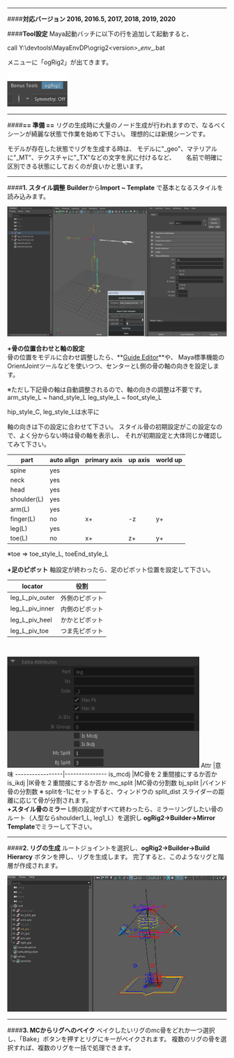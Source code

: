 ___
####**対応バージョン 2016, 2016.5, 2017, 2018, 2019, 2020**

####**Tool設定**
Maya起動バッチに以下の行を追加して起動すると、

call Y:\devtools\MayaEnvDP\ogrig2\<version>\__env__.bat

メニューに「ogRig2」が出てきます。



![](imgs/menu1.png)

___
####**== 準備 ==**
リグの生成時に大量のノード生成が行われますので、なるべくシーンが綺麗な状態で作業を始めて下さい。
理想的には新規シーンです。　　

モデルが存在した状態でリグを生成する時は、
モデルに"_geo"、マテリアルに"_MT"、テクスチャに"_TX"などの文字を尻に付けるなど、　　
名前で明確に区別できる状態にしておくのが良いかと思います。


___
####**1. スタイル調整**
**Builder**から**Import ~ Template** で基本となるスタイルを読み込みます。

![](imgs/joint_attrs_abstract1.png)

**+骨の位置合わせと軸の設定**  
骨の位置をモデルに合わせ調整したら、**[Guide Editor](guide_editor.md)**や、
Maya標準機能のOrientJointツールなどを使いつつ、センターとL側の骨の軸の向きを設定します。
  
※ただし下記骨の軸は自動調整されるので、軸の向きの調整は不要です。
arm_style_L ~ hand_style_L
leg_style_L ~ foot_style_L

hip_style_C, leg_style_Lは水平に


軸の向きは下の設定に合わせて下さい。
スタイル骨の初期設定がこの設定なので、よく分からない時は骨の軸を表示し、
それが初期設定と大体同じか確認してみて下さい。
  
part       |auto align|primary axis|up axis    |world up
-----------|----------|------------|-----------|--------
spine      |yes       |            |           |
neck       |yes       |            |           |
head       |yes       |            |           |
shoulder(L)|yes       |            |           |
arm(L)     |yes       |            |           |
finger(L)  |no        |x+          |-z         |y+
leg(L)     |yes       |            |           |
toe(L)     |no        |x+          |z+         |y+

※toe => toe_style_L, toeEnd_style_L  
<br>
**+足のピボット**
軸設定が終わったら、足のピボット位置を設定して下さい。

locator             |役割            
--------------------|----------------
leg_L_piv_outer     |外側のピボット  
leg_L_piv_inner     |内側のピボット  
leg_L_piv_heel      |かかとピボット     
leg_L_piv_toe       |つま先ピボット     

<br>

![](imgs/joint_attrs2.png)
Attr             |意味
-----------------|---------------
is_mcdj          |MC骨を２重間接にするか否か
is_ikdj          |IK骨を２重間接にするか否か
mc_split         |MC骨の分割数
bj_split         |バインド骨の分割数
※ splitを-1にセットすると、ウィンドウの split_dist スライダーの距離に応じて骨が分割されます。
<br>
**+スタイル骨のミラー**
L側の設定がすべて終わったら、ミラーリングしたい骨のルート（人型ならshoulder1_L, leg1_L）を選択し
**ogRig2->Builder->Mirror Template**でミラーして下さい。
  

___
####**2. リグの生成**
ルートジョイントを選択し、**ogRig2->Builder->Build Hierarcy** ボタンを押し、リグを生成します。
完了すると、このようなリグと階層が作成されます。

![](imgs/rig_fin.png)
<!-- ![](imgs/hierarchy1.png) -->

  
___
####**3. MCからリグへのベイク**
ベイクしたいリグのmc骨をどれか一つ選択し、「Bake」ボタンを押すとリグにキーがベイクされます。
複数のリグの骨を選択すれば、複数のリグを一括で処理できます。


<!---
**ogT → Bake MC -> Rig**で*MC2Rig*ウィンドウを立ち上げます。

![](imgs/mc2rig_win.png)

MCルートジョイント（mc_hip1)を選択後、**Bake** ボタンを押し、MC骨のアニメーションをリグにベイクします。
--->


